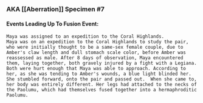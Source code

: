 ### AKA [[Aberration]] Specimen #7
#### Events Leading Up To Fusion Event:
	Maya was assigned to an expedition to the Coral Highlands.
	Maya was on an expedition to the Coral Highlands to study the pair, who were initially thought to be a same-sex female couple, due to Amber's claw length and dull stomach scale color, before Amber was reassessed as male. After 8 days of observation, Maya encountered them, laying together, both gravely injured by a fight with a Legiana.  Both were hurt enough that Maya was able to approach. According to her, as she was tending to Amber's wounds, a blue light blinded her. She stumbled forward, onto the pair and passed out.  When she came to, her body was entirely different. Her legs had attached to the necks of the Paolumu, which had themselves fused together into a hermaphroditic Paolumu.